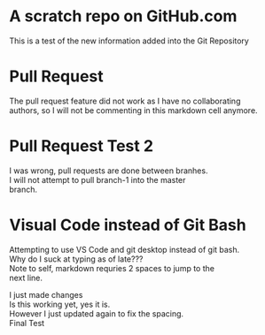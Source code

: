 # A scratch repo on GitHub.com
This is a test of the new information added into the Git Repository

# Pull Request
The pull request feature did not work as I have no collaborating  
authors, so I will not be commenting in this markdown cell anymore.

# Pull Request Test 2
I was wrong, pull requests are done between branhes.  
I will not attempt to pull branch-1 into the master  
branch.

# Visual Code instead of Git Bash
Attempting to use VS Code and git desktop instead of git bash.  
Why do I suck at typing as of late???  
Note to self, markdown requries 2 spaces to jump to the  
next line.

I just made changes  
Is this working yet, yes it is.  
However I just updated again to fix the spacing.  
Final Test